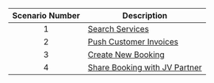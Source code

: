 | Scenario Number | Description |
| :---: | --- |
| 1 | [Search Services](iPaaS-PoC-Scenarios-Search-Services) |
| 2 | [Push Customer Invoices](iPaaS-PoC-Scenarios-Push-Customer-Invoices) |
| 3 | [Create New Booking](iPaaS-PoC-Scenarios-Create-New-Booking) |
| 4 | [Share Booking with JV Partner](iPaaS-PoC-Scenarios-Share-Booking-With-JV-Partner) |
